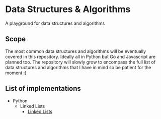 # Data Structures & Algorithms

A playground for data structures and algorithms

## Scope

The most common data structures and algorithms will be eventually covered in this repository. Ideally all in Python but Go and Javascript are planned too. The repository will slowly grow to encompass the full list of data structures and algorithms that I have in mind so be patient for the moment :)

## List of implementations

* Python
	* Linked Lists
		* [Linked Lists](algorithms/python/linkedlist/linked_list.py)
